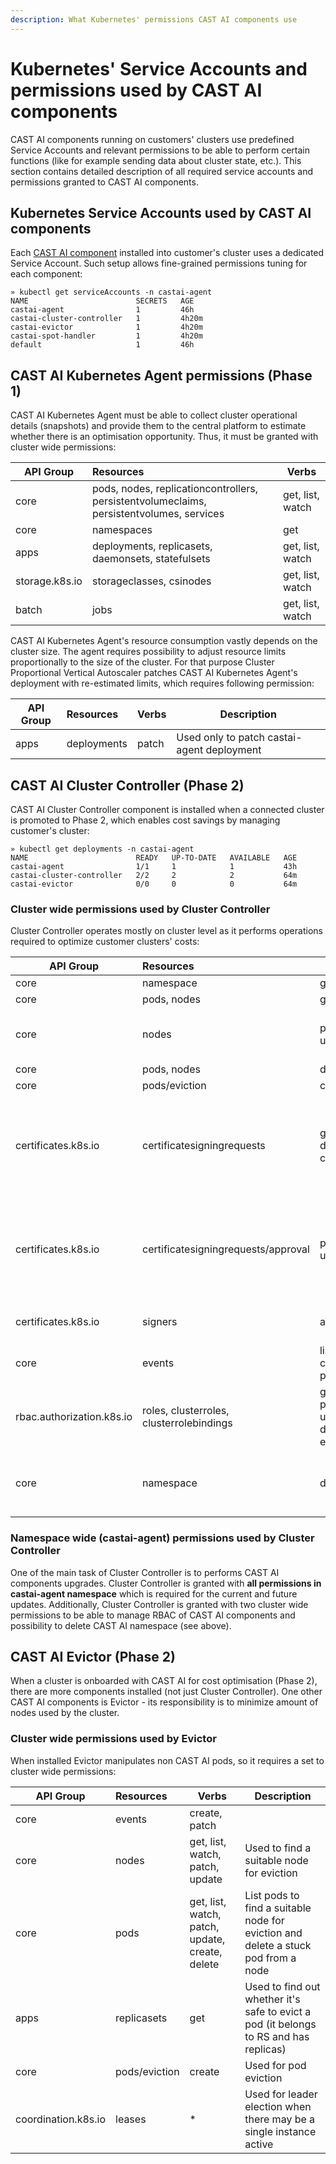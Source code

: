 ```yaml
---
description: What Kubernetes' permissions CAST AI components use
---
```


# Kubernetes' Service Accounts and permissions used by CAST AI components

CAST AI components running on customers' clusters use predefined Service Accounts and relevant permissions to be able to perform certain functions (like for example sending data about cluster state, etc.).
This section contains detailed description of all required service accounts and permissions granted to CAST AI components.

## Kubernetes Service Accounts used by CAST AI components

Each [CAST AI component](../product-overview/hosted-components.md) installed into customer's cluster uses a dedicated Service Account.
Such setup allows fine-grained permissions tuning for each component:

```shell
» kubectl get serviceAccounts -n castai-agent
NAME                        SECRETS   AGE
castai-agent                1         46h
castai-cluster-controller   1         4h20m
castai-evictor              1         4h20m
castai-spot-handler         1         4h20m
default                     1         46h
```

## CAST AI Kubernetes Agent permissions (Phase 1)

CAST AI Kubernetes Agent must be able to collect cluster operational details (snapshots) and provide them to the central platform to estimate whether there is an optimisation opportunity.
Thus, it must be granted with cluster wide permissions:

| API Group       | Resources                                                                                | Verbs            |
|-----------------|:-----------------------------------------------------------------------------------------|------------------|
| core            | pods, nodes, replicationcontrollers, persistentvolumeclaims, persistentvolumes, services | get, list, watch |
| core            | namespaces                                                                               | get              |
| apps            | deployments, replicasets, daemonsets, statefulsets                                       | get, list, watch |
| storage.k8s.io  | storageclasses, csinodes                                                                 | get, list, watch |
| batch           | jobs                                                                                     | get, list, watch |

CAST AI Kubernetes Agent's resource consumption vastly depends on the cluster size.
The agent requires possibility to adjust resource limits proportionally to the size of the cluster.
For that purpose Cluster Proportional Vertical Autoscaler patches CAST AI Kubernetes Agent's deployment with re-estimated limits, which requires following permission:

| API Group | Resources   | Verbs | Description                                |
|-----------|:------------|-------|--------------------------------------------|
| apps      | deployments | patch | Used only to patch castai-agent deployment |

## CAST AI Cluster Controller (Phase 2)

CAST AI Cluster Controller component is installed when a connected cluster is promoted to Phase 2, which enables cost savings by managing customer's cluster:

```shell
» kubectl get deployments -n castai-agent
NAME                        READY   UP-TO-DATE   AVAILABLE   AGE
castai-agent                1/1     1            1           43h
castai-cluster-controller   2/2     2            2           64m
castai-evictor              0/0     0            0           64m
```

### Cluster wide permissions used by Cluster Controller

Cluster Controller operates mostly on cluster level as it performs operations required to optimize customer clusters' costs:

| API Group                 | Resources                                | Verbs                                | Description                                                           |
|---------------------------|:-----------------------------------------|--------------------------------------|-----------------------------------------------------------------------|
| core                      | namespace                                | get                                  |                                                                       |
| core                      | pods, nodes                              | get, list                            |                                                                       |
| core                      | nodes                                    | patch, update                        | Used for node draining and patching                                   |
| core                      | pods, nodes                              | delete                               |                                                                       |
| core                      | pods/eviction                            | create                               |                                                                       |
| certificates.k8s.io       | certificatesigningrequests               | get, list, delete, create            | Used for creating a new certificate when adding a node to the cluster |
| certificates.k8s.io       | certificatesigningrequests/approval      | patch, update                        | Used for creating a new certificate when adding a node to the cluster |
| certificates.k8s.io       | signers                                  | approve                              | Applicable only for kubelet                                           |
| core                      | events                                   | list, create, patch                  |                                                                       |
| rbac.authorization.k8s.io | roles, clusterroles, clusterrolebindings | get, patch, update, delete, escalate | Applicable for all CAST AI Components                                 |
| core                      | namespace                                | delete                               | Applicable only for CAST AI Kubernetes Agent                          |

### Namespace wide (castai-agent) permissions used by Cluster Controller

One of the main task of Cluster Controller is to performs CAST AI components upgrades.
Cluster Controller is granted with **all permissions in castai-agent namespace** which is required for the current and future updates.
Additionally, Cluster Controller is granted with two cluster wide permissions to be able to manage RBAC of CAST AI components and possibility to delete CAST AI namespace (see above).

## CAST AI Evictor (Phase 2)

When a cluster is onboarded with CAST AI for cost optimisation (Phase 2), there are more components installed (not just Cluster Controller).
One other CAST AI components is Evictor - its responsibility is to minimize amount of nodes used by the cluster.

### Cluster wide permissions used by Evictor

When installed Evictor manipulates non CAST AI pods, so it requires a set to cluster wide permissions:

| API Group           | Resources     | Verbs                                           | Description                                                                           |
|---------------------|:--------------|-------------------------------------------------|---------------------------------------------------------------------------------------|
| core                | events        | create, patch                                   |                                                                                       |
| core                | nodes         | get, list, watch, patch, update                 | Used to find a suitable node for eviction                                             |
| core                | pods          | get, list, watch, patch, update, create, delete | List pods to find a suitable node for eviction and delete a stuck pod from a node     |
| apps                | replicasets   | get                                             | Used to find out whether it's safe to evict a pod (it belongs to RS and has replicas) |
| core                | pods/eviction | create                                          | Used for pod eviction                                                                 |
| coordination.k8s.io | leases        | *                                               | Used for leader election when there may be a single instance active                   |
